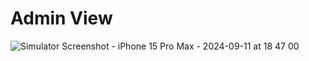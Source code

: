 # Admin View
![Simulator Screenshot - iPhone 15 Pro Max - 2024-09-11 at 18 47 00](https://github.com/user-attachments/assets/ca089d4e-afbd-48e6-b8d4-c696d523f74d)



